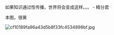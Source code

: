如果知识通过性传播，世界将会变成这样。。。 - 精分君

本图，很黄

![cf10189fa96a43d5b8f33fc4534898bf.jpg](https://wxlzmt.github.io/cdn1/ext/qw/groups/20006/cf10189fa96a43d5b8f33fc4534898bf.jpg)
